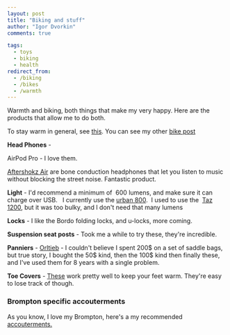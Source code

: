 ```yaml
---
layout: post
title: "Biking and stuff"
author: "Igor Dvorkin"
comments: true

tags:
  - toys
  - biking
  - health
redirect_from:
  - /biking
  - /bikes
  - /warmth
---
```


Warmth and biking, both things that make my very happy. Here are the products that allow me to do both.

To stay warm in general, see [this](/warm).
You can see my other [bike post](https://github.com/idvorkin/techdiary/irl.md#bikes)

**Head Phones** -

AirPod Pro - I love them.

[Aftershokz Air](https://aftershokz.com/products/trekz-air) are bone conduction headphones that let you listen to music without blocking the street noise. Fantastic product.

**Light** - I'd recommend a minimum of  600 lumens, and make sure it can charge over USB.   I currently use the [urban 800](http://www.lightandmotion.com/the-perfect-light/on-bike/road/urban-800-fast-charge).  I used to use the  [Taz 1200](http://www.amazon.com/gp/product/B008KKNPCM/ref=as_li_ss_tl?ie=UTF8&camp=1789&creative=390957&creativeASIN=B008KKNPCM&linkCode=as2&tag=ighe-20), but it was too bulky, and I don't need that many lumens

**Locks** - I like the Bordo folding locks, and u-locks, more coming.

**Suspension seat posts** - Took me a while to try these, they're incredible.

**Panniers** - [Orltieb](http://www.rei.com/search?query=orltieb+pannier) - I couldn't believe I spent 200$ on a set of saddle bags, but true story, I bought the 50$ kind, then the 100\$ kind then finally these, and I've used them for 8 years with a single problem.

**Toe Covers** - [These](http://www.amazon.com/Meister-Thermal-Neoprene-Booties-Cycling/dp/B00QW10ZHO/ref=sr_1_7?ie=UTF8&qid=1448076697&sr=8-7&keywords=toe+warmers) work pretty well to keep your feet warm. They're easy to lose track of though.

### Brompton specific accouterments

As you know, I love my Brompton, here's a my recommended [accouterments.](http://idvorkin.github.io/brompton-toys)
